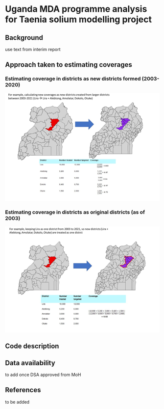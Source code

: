 # Uganda MDA programme analysis for Taenia solium modelling project


## Background
use text from interim report 


## Approach taken to estimating coverages

### Estimating coverage in districts as new districts formed (2003-2020)

![](./Images/New_districts_analysis3.jpg)

### Estimating coverage in districts as original districts (as of 2003)

![](./Images/Original_districts_analysis3.jpg)


## Code description


## Data availability
to add once DSA approved from MoH

## References
to be added
